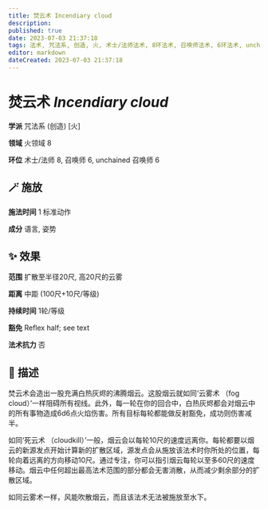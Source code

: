 ```yaml
---
title: 焚云术 Incendiary cloud
description: 
published: true
date: 2023-07-03 21:37:18
tags: 法术, 咒法系, 创造, 火, 术士/法师法术, 8环法术, 召唤师法术, 6环法术, unchained 召唤师法术, 火领域
editor: markdown
dateCreated: 2023-07-03 21:37:18
---
```


# **焚云术** *Incendiary cloud*

**学派** 咒法系 (创造) \[火\] 

**领域** 火领域 8

**环位** 术士/法师 8, 召唤师 6, unchained 召唤师 6

## 🪄 施放

**施法时间** 1 标准动作

**成分** 语言, 姿势

## ✨ 效果  

**范围** 扩散至半径20尺, 高20尺的云雾

**距离** 中距 (100尺+10尺/等级)  

**持续时间** 1轮/等级 

**豁免** Reflex half; see text

**法术抗力** 否

## 📖 描述

焚云术会造出一股充满白热灰烬的沸腾烟云。这股烟云就如同‘云雾术 （fog cloud）’一样阻碍所有视线。此外，每一轮在你的回合中，白热灰烬都会对烟云中的所有事物造成6d6点火焰伤害。所有目标每轮都能做反射豁免，成功则伤害减半。

如同‘死云术 （cloudkill）’一般，烟云会以每轮10尺的速度远离你。每轮都要以烟云的新源发点开始计算新的扩散区域，源发点会从施放该法术时你所处的位置，每轮向着远离的方向移动10尺。通过专注，你可以指引烟云每轮以至多60尺的速度移动。烟云中任何超出最高法术范围的部分都会无害消散，从而减少剩余部分的扩散区域。

如同云雾术一样，风能吹散烟云，而且该法术无法被施放至水下。
    